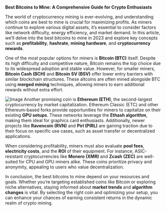 **Best Bitcoins to Mine: A Comprehensive Guide for Crypto Enthusiasts**

The world of cryptocurrency mining is ever-evolving, and understanding which coins are best to mine is crucial for maximizing profits. As miners continue to explore various digital assets, it’s essential to consider factors like network difficulty, energy efficiency, and market demand. In this article, we’ll delve into the best bitcoins to mine in 2023 and explore key concepts such as **profitability**, **hashrate**, **mining hardware**, and **cryptocurrency rewards**.

One of the most popular options for miners is **Bitcoin (BTC)** itself. Despite its high difficulty and competitive nature, Bitcoin remains the top choice due to its widespread adoption and stable value. However, for smaller miners, **Bitcoin Cash (BCH)** and **Bitcoin SV (BSV)** offer lower entry barriers with similar blockchain structures. These altcoins are often mined alongside BTC using **merged mining** techniques, allowing miners to earn additional rewards without extra effort.


![Image](https://github.com/user-attachments/assets/b8266eee-691e-4ee1-99ef-bfa10d234fd4)
Another promising coin is **Ethereum (ETH)**, the second-largest cryptocurrency by market capitalization. Ethereum Classic (ETC) and other Ethereum-based forks provide opportunities for miners to capitalize on their existing **GPU setups**. These networks leverage the **Ethash algorithm**, making them ideal for graphics card enthusiasts. Additionally, newer projects like **Ravencoin (RVN)** and **Pirl (PIRL)** are gaining traction due to their focus on specific use cases, such as asset transfer or decentralized applications.

When considering profitability, miners must also evaluate **pool fees**, **electricity costs**, and the **ROI** of their equipment. For instance, ASIC-resistant cryptocurrencies like **Monero (XMR)** and **Zcash (ZEC)** are well-suited for CPU and GPU miners alike. These coins prioritize privacy and anonymity, appealing to users who value decentralization.

In conclusion, the best bitcoins to mine depend on your resources and goals. Whether you’re targeting established coins like Bitcoin or exploring niche alternatives, staying informed about **market trends** and **algorithm changes** is vital. By selecting the right coin and optimizing your setup, you can enhance your chances of earning consistent returns in the dynamic realm of crypto mining.